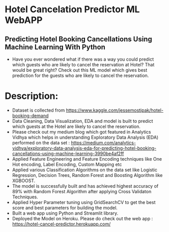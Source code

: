 # Hotel Cancelation Predictor ML WebAPP

## Predicting Hotel Booking Cancellations Using Machine Learning With Python

- Have you ever wondered what if there was a way you could predict which guests who are likely to cancel the reservation at Hotel? That would be great right? Check out this ML model which gives best prediction for the guests who are likely to cancel the reservation.

# Description:
- Dataset is collected from https://www.kaggle.com/jessemostipak/hotel-booking-demand
- Data Cleaning, Data Visualization, EDA and model is built to predict which guests at the Hotel are likely to cancel the reservation.
- Please check out my medium blog which got featured in Analytics Vidhya which helps in understanding Exploratory Data Analysis (EDA) performed on the data set : https://medium.com/analytics-vidhya/exploratory-data-analysis-eda-for-predicting-hotel-booking-cancellations-using-machine-learning-3990be4af2ff
- Applied Feature Engineering and Feature Encoding techniques like One Hot encoding, Label Encoding, Custom Mapping etc
- Applied various Classification Algorithms on the data set like Logistic Regression, Decision Trees, Random Forest and Boosting Algorithm like XGBOOST.
- The model is successfully built and has achieved  highest accuracy of 89% with Random Forest Algorithm after applying Cross Validaton Techniques.
- Applied Hyper Parameter tuning using GridSearchCV to get the best score and best parameters for building the model.
- Built a web app using Python and Streamlit library.
- Deployed the Model on Heroku. Please do check out the web app : https://hotel-cancel-predictor.herokuapp.com/
